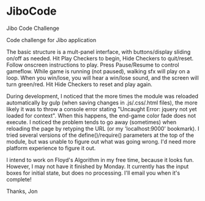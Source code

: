 # JiboCode
Jibo Code Challenge

Code challenge for Jibo application

The basic structure is a mult-panel interface, with buttons/display sliding on/off as needed. Hit Play Checkers to begin, Hide Checkers to quit/reset. Follow onscreen instructions to play. Press Pause/Resume to control gameflow. While game is running (not paused), walking sfx will play on a loop. When you win/lose, you will hear a win/lose sound, and the screen will turn green/red. Hit Hide Checkers to reset and play again.

During development, I noticed that the more times the module was reloaded automatically by gulp (when saving changes in .js/.css/.html files), the more likely it was to throw a console error stating "Uncaught Error: jquery not yet loaded for context". When this happens, the end-game color fade does not execute. I noticed the problem tends to go away (sometimes) when reloading the page by retyping the URL (or my 'localhost:9000' bookmark). I tried several versions of the define()/require() parameters at the top of the module, but was unable to figure out what was going wrong. I'd need more platform experience to figure it out.

I intend to work on Floyd's Algorithm in my free time, because it looks fun. However, I may not have it finished by Monday. It currently has the input boxes for initial state, but does no processing.  I'll email you when it's complete!

Thanks, Jon
